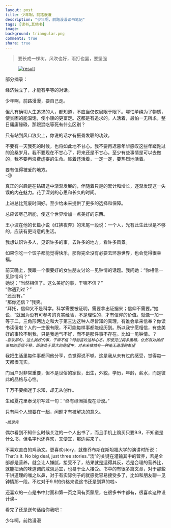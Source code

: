 ```yaml
---
layout: post
title: 少年啊，前路漫漫
description: "少年啊，前路漫漫读书笔记"
tags: [读书,其他书]
image:
background: triangular.png
comments: true
share: true
---
```


>要长成一棵树，风吹也好，雨打也罢，要坚强

<figure>
    <a href="http://img13.360buyimg.com//n0/jfs/t1789/194/200971351/128808/cc75b87e/55cdaec5N4586252d.jpg">
        <img src="http://img13.360buyimg.com//n0/jfs/t1789/194/200971351/128808/cc75b87e/55cdaec5N4586252d.jpg" alt="result" />
    </a>
</figure>

<!--more-->

部分摘录：

经济独立了，才能有平等的对话。

少年啊，前路漫漫，要自己走。

但凡有确切人生追求的人，都知道，不应当仅仅局限于眼下。哪怕单纯为了物质，使贫困的能温饱，使小康的更富足。这都是有追求的。人活着，最怕一无所求，整日庸庸碌碌，那跟混吃等死有什么区别？

只有站到风口浪尖上，你说的话才有振聋发聩的功效。

不要有一天我死的时候，也将如此地不甘心。我不要再迟暮年华感叹这些年蹉跎过的沧桑岁月。我不要现在不甘心了，将来还是不甘心。至少有些事情是可以去做的，我不要再浪费虚妄的生命。趁着还活着，一定一定，要热烈地活着。

要有值得被爱的地方。<br  />
-😘

真正的兴趣是在钻研途中渐渐发展的，伴随着只是的累计和增长，逐渐发现这一失误的内在魅力。花了深刻的心思和长久的时间。

上进总比荒废时间好。至少给未来提供了更多的选择和保障。

总应该尽己所能，使这个世界增加一点美好的东西。

王小波在他的长篇小说《红拂夜奔》的末尾一段说：一个人，光有此生此世是不够的，应该有更诗意的生活。

我想认识许多人，见识许多的事，去许多的地方，看许多风景。

如果你吃一个饺子都能觉得快乐，那你完全没有必要去环游世界，也会觉得很幸福。

前天晚上，我跟一个很要好的女生朋友讨论一见钟情的话题。我问她：“你相信一见钟情吗？”<br  />
她说：“当然相信了。这么美好的事，干嘛不信？”<br  />
“你遇到过？”<br  />
“还没有。”<br  />
“那你还信？”我笑。<br  />
“拜托，信仰又不是科学。科学需要被证明，需要拿出证据来；信仰不需要。”她说，“就因为没有可参考的真实经验，不是理性的，才有信仰的价值。就像一加一等于二，三角形两边之和大于第三边这种人尽皆知的真理，有谁会拿来信奉？你读书读傻啦？人的一生很有限，不可能每样事都能经历到。所以我宁愿相信，有些美好的事轮不到我，只是我运气不好，而不是那件事不存在。比如一见钟情。？<br  />
*<span style = "font-size: 12px">-喜欢那句，这么美好的事，干嘛不信？特别喜欢这种心态，即使见过再多黑暗，依然有对美好事物的坚信不移，即使处于莫大的绝望中，对未来依然有一种毫无道理的希望</span>*

我把生活里每件事都同他分享，总觉得说不够。这是我从未有过的感受，觉得每一天都很充实。

门当户对非常重要，但不是世俗的家世，出生，外貌，学历，年龄，薪水，而是彼此的品格与心性。

千万不要痴迷于求知，却无从创作。

生如夏花里泰戈尔写过一句：“终有绿洲摇曳在沙漠。”

只有两个人想要在一起，问题才有被解决的意义。

*<span style = "font-size: 12px">-摘录完</span>*

偶尔看到不知什么时候关注的一个人出书了，而且手机上购买只要9.9，不知道是什么书，但名字也还喜欢，又便宜，那边买来了。

不喜欢直白的鸡汤文。更喜欢story，就像乔布斯在斯坦福大学的演讲时所说：That`s it. No big deal, just three stories.“汤”的关键在灌输其中的营养，若是全部都是营养，就会让人嫌腻，接受不了，结果就是适得其反，若是合理的营养比，就能把汤的味道调的咸淡适宜，也易于让人接受。书中的有很多篇文章，对于那些干讲道理的嗤之以鼻，对于有实际例子的就感觉容易接受多了，比如和朋友聊一见钟情那一段。不过对于9.9的价格来说这书还是划算的啦~

还喜欢的一点是书中封面和第一页之间有页蒙层，在很多书中都有，很喜欢这种设计诶~

看完了还是送句话给你我吧：

少年啊，前路漫漫